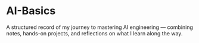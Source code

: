 # AI-Basics
A structured record of my journey to mastering AI engineering — combining notes, hands-on projects, and reflections on what I learn along the way.

